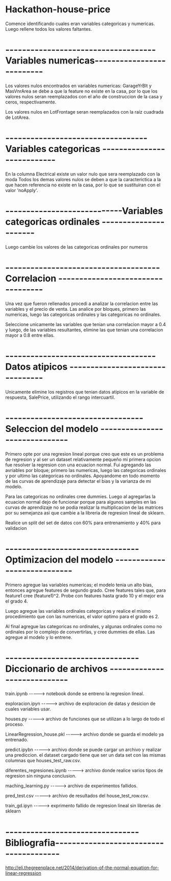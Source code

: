 # Hackathon-house-price

Comence identificando cuales eran variables categoricas y numericas. Luego rellene todos los valores faltantes.

# ------------------------------------Variables numericas--------------------------
 Los valores nulos encontrados en variables numericas: GarageYrBlt y MasVnrArea se debe a que la feature no existe en la casa,
 por lo que los valores nulos seran reemplazados con el año de construccion de la casa y ceros, respectivamente.

 Los valores nulos en LotFrontage seran reemplazados con la raiz cuadrada de LotArea.

# ----------------------------------Variables categoricas ---------------------------
 En la columna Electrical existe un valor nulo que sera reemplazado con la moda
 Todos los demas valores nulos se deben a que la caracterictica a la que hacen referencia no existe en la casa, por lo que se 
 sustituiran con el valor 'noApply'.
 
 # ----------------------------Variables categoricas ordinales ----------------------
 Luego cambie los valores de las categoricas ordinales por numeros

# ------------------------------------- Correlacion ----------------------------------
Una vez que fueron rellenados procedi a analizar la correlacion entre las variables y el precio de venta. Las analice por bloques,
primero las numericas, luego las categoricas ordinales y las categoricas no ordinales.

Seleccione unicamente las variables que tenian una correlacion mayor a 0.4 y luego, de las variables resultantes,
elimine las que tenian una correlacion mayor a 0.8 entre ellas.

# ------------------------------------ Datos atipicos --------------------------------
Unicamente elimine los registros que tenian datos atipicos en la variable de respuesta, SalePrice, utilizando el rango intercuartil. 

# --------------------------------- Seleccion del modelo ------------------------------
Primero opte por una regresion lineal porque creo que este es un problema de regresion y al ser un dataset relativamente pequeño
mi primera opcion fue resolver la regresion con una ecuacion normal. Fui agregando las avriables por bloque; primero las numericas,
luego las categoricas ordinales y por ultimo las categoricas no ordinales. Apoyandome en todo momento de las curvas de aprendizaje 
para detectar el bias y la varianza de mi modelo.

Para las categoricas no ordinales cree dummies. Luego al agregarlas la ecuacion normal dejo de funcionar porque para algunos samples
en las curvas de aprendizaje no se podia realizar la multiplicacion de las matrices por su semejanza asi que cambie a la libreria de
regresion lineal de sklearn.

Realice un split del set de datos con 60% para entrenamiento y 40% para validacion

# -------------------------------- Optimizacion del modelo ----------------------------
Primero agregue las variables numericas; el modelo tenia un alto bias, entonces agregue features de segundo grado. Cree features 
tales que, para feature1 cree (feature1)^2. Probe con features hasta grado 10 y el mejor era el grado 4.

Luego agregue las variables ordinales categoricas y realice el mismo procedimiento que con las numericas, el valor optimo para el 
grado es 2.

Al final agregue las categoricas no ordinales, y algunas ordinales como no ordinales por lo complejo de convertirlas, y cree dummies 
de ellas. Las agregue al modelo y lo entrene.

# -------------------------------- Diccionario de archivos ----------------------------
train.ipynb                     ----->      notebook donde se entreno la regresion lineal.

exploracion.ipyn                ----->      archivo de exploracion de datas y desicion de cuales variables usar.

houses.py                       ----->      archivo de funciones que se utilizan a lo largo de todo el proceso.

LinearRegression_house.pkl      ----->      archivo donde se guarda el modelo ya entrenado.

predict.ipybn                   ----->      archivo donde se puede cargar un archivo y realizar una prediccion.
el dataset cargado tiene que ser un data set con las mismas columnas que houses_test_raw.csv.

diferentes_regresiones.ipynb    ----->      archivo donde realice varios tipos de regresion sin ninguna conclusion.

maching_learning.py             ----->      archivo de experimentos fallidos.

pred_test.csv                   ----->      archivo de resultados del house_test_row.csv.

train_gd.ipyn                   ----->      exprimento fallido de regresion lineal sin librerias de sklearn


# --------------------------------Bibliografia---------------------------------------
http://eli.thegreenplace.net/2014/derivation-of-the-normal-equation-for-linear-regression